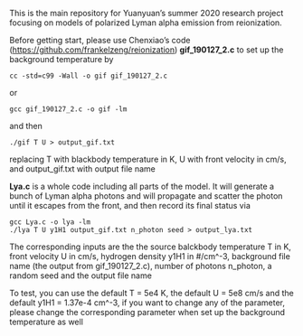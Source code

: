 This is the main repository for Yuanyuan’s summer 2020 research project focusing on models of polarized Lyman alpha emission from reionization.

Before getting start, please use Chenxiao’s code (https://github.com/frankelzeng/reionization) $\textbf{gif_190127_2.c}$ to set up the background temperature by
```
cc -std=c99 -Wall -o gif gif_190127_2.c
```
or
```
gcc gif_190127_2.c -o gif -lm
```
and then
```
./gif T U > output_gif.txt
```
replacing T with blackbody temperature in K, U with front velocity in cm/s, and output_gif.txt with output file name

$\textbf{Lya.c}$ is a whole code including all parts of the model. It will generate a bunch of Lyman alpha photons and will propagate and scatter the photon until it escapes from the front, and then record its final status via
```
gcc Lya.c -o lya -lm
./lya T U y1H1 output_gif.txt n_photon seed > output_lya.txt
```
The corresponding inputs are the the source balckbody temperature T in K, front velocity U in cm/s, hydrogen density y1H1 in #/cm^-3, background file name (the output from gif_190127_2.c), number of photons n_photon, a random seed and the output file name

To test, you can use the default T = 5e4 K, the default U = 5e8 cm/s and the default y1H1 = 1.37e-4 cm^-3, if you want to change any of the parameter, please change the corresponding parameter when set up the background temperature as well
